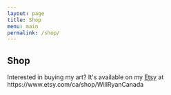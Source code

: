 ```yaml
---
layout: page
title: Shop
menu: main
permalink: /shop/
---
```


<h2>Shop</h2>

<p>Interested in buying my art? It's available on my <a href="https://www.etsy.com/ca/shop/WillRyanCanada">Etsy</a> at https://www.etsy.com/ca/shop/WillRyanCanada</p>
